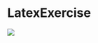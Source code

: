 # LatexExercise

<img src="https://latex.codecogs.com/svg.latex?y=$basic-cust-accts \leftarrow \Pi_{(name, customer.sin, account-number)}
(\sigma_{customer.sin = account.sin}(customer \times account))$
"/>
